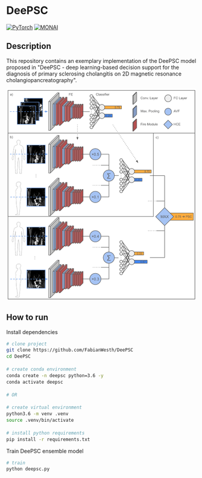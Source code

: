 # DeePSC

<a href="https://pytorch.org/get-started/locally/"><img alt="PyTorch" src="https://img.shields.io/badge/PyTorch-ee4c2c?logo=pytorch&logoColor=white"></a>
<a href="https://github.com/Project-MONAI/MONAI"><img alt="MONAI" src="https://img.shields.io/badge/-MONAI-017F2F?style=flat&logo=github&labelColor=gray"></a><br>

</div>

## Description

This repository contains an exemplary implementation of the DeePSC model proposed in "DeePSC - deep learning-based decision support for the diagnosis of primary sclerosing cholangitis on 2D magnetic resonance cholangiopancreatography".

<div align="center">

![](deepsc_architecture.png)

</div>

## How to run

Install dependencies

```bash
# clone project
git clone https://github.com/FabianWesth/DeePSC
cd DeePSC

# create conda environment
conda create -n deepsc python=3.6 -y
conda activate deepsc

# OR

# create virtual environment
python3.6 -m venv .venv
source .venv/bin/activate

# install python requirements
pip install -r requirements.txt
```

Train DeePSC ensemble model 

```bash
# train 
python deepsc.py
```
